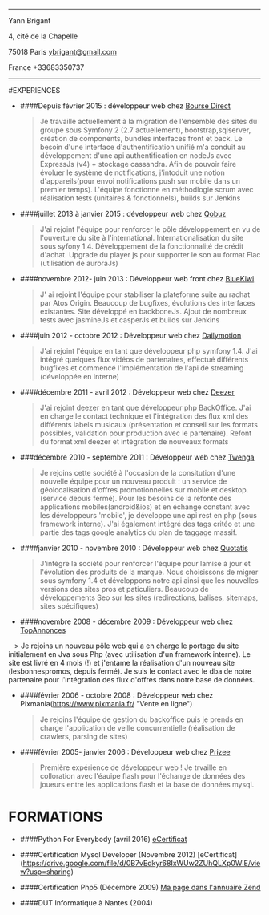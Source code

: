 

--------------------------   ---------------------------
Yann Brigant

4, cité de la Chapelle                

75018 Paris                           ybrigant@gmail.com   

France                                      +33683350737
--------------------------   ---------------------------



#EXPERIENCES


* ####Depuis février 2015 : développeur web chez [Bourse Direct](https://www.boursedirect.fr/ "Cotations, actualités et analyses boursières")
    
    > Je travaille actuellement à la migration de l'ensemble des sites du groupe sous Symfony 2 (2.7 actuellement), bootstrap,sqlserver, création de components, bundles interfaces front et back. Le besoin d'une interface d'authentification unifié m'a conduit au développement d'une api authentification en nodeJs avec ExpressJs (v4) + stockage cassandra. Afin de pouvoir faire évoluer le système de notifications, j'intoduit une notion d'appareils(pour envoi notifications push sur mobile dans un premier temps). L'équipe fonctionne en méthodlogie scrum avec réalisation tests (unitaires & fonctionnels), builds sur Jenkins
    
* ####juillet 2013 à janvier 2015 : développeur web chez [Qobuz](http://www.qobuz.com/ "Musique illimitée et Téléchargements Hi-Res 24-Bit")
    
    > J'ai rejoint l'équipe pour renforcer le pôle développement en vu de l'ouverture du site à l'international. Internationalisation du site sous syfony 1.4. Développement de la fonctionnalité de crédit d'achat. Upgrade du player js pour supporter le son au format Flac (utilisation de auroraJs)


* ####novembre 2012- juin 2013 : Développeur web front chez [BlueKiwi](https://bluekiwi.io/fr/ "Connectez vos collègues, clients et partenaires")
    
    > J' ai rejoint l'équipe pour stabiliser la plateforme suite au rachat par Atos Origin. Beaucoup de bugfixes, évolutions des interfaces existantes. Site développé en backboneJs. Ajout de nombreux tests avec jasmineJs et casperJs et builds sur Jenkins
    
* ####juin 2012 - octobre 2012 : Développeur web chez [Dailymotion](http://www.dailymotion.com/fr "Trouvez et regardez des vidéos recommandées pour vous")
    
    > J'ai rejoint l'équipe en tant que développeur php symfony 1.4. J'ai intégré quelques flux vidéos de partenaires, effectué différents bugfixes et commencé l'implémentation de l'api de streaming (développée en interne)


* ####décembre 2011 - avril 2012 : Développeur web chez [Deezer](https://www.deezer.com/fr/ "Deezer est le premier site d'&eacute;coute de musique à la demande")
    
    > J'ai rejoint deezer en tant que développeur php BackOffice. J'ai en charge le contact technique et l'intégration des flux xml des différents labels musicaux (présentation et conseil sur les formats possibles, validation pour production avec le partenaire). Refont du format xml deezer et intégration de nouveaux formats
    
* ###décembre 2010 - septembre 2011 : Développeur web chez [Twenga](http://www.twenga.fr/ "Le comparateur de prix le plus complet du web")
    
    > Je rejoins cette société à l'occasion de la consitution d'une nouvelle équipe pour un nouveau produit : un service de géolocalisation d'offres promotionnelles sur mobile et desktop. (service depuis fermé). Pour les besoins de la refonte des applications mobiles(android&ios) et en échange constant avec les développeurs 'mobile', je développe une api rest en php (sous framework interne). J'ai également intégré des tags critéo et une partie des tags google analytics du plan de taggage massif.
    
* ####janvier 2010 - novembre 2010 : Développeur web chez [Quotatis](http://www.quotatis.fr/ "Devis Travaux - Comparer les prix avec 5 devis gratuitst")

    > J'intègre la société pour renforcer l'équipe pour lamise à jour et l'évolution des produits de la marque. Nous choisissons de migrer sous symfony 1.4 et développons notre api ainsi que les nouvelles versions des sites pros et paticuliers. Beaucoup de développements Seo sur les sites (redirections, balises, sitemaps, sites spécifiques)
   
* ####novembre 2008 - décembre 2009 : Développeur web chez [TopAnnonces](http://www.topannonces.fr/ "")

    > Je rejoins un nouveau pôle web qui a en charge le portage du site initialement en Jva sous Php (avec utilisation d'un framework interne). Le site est livré en 4 mois (!) et j'entame la réalisation d'un nouveau site (lesbonnespromos, depuis fermé). Je suis le contact avec le dba de notre partenaire pour l'intégration des flux d'offres dans notre base de données.


* ####février 2006 - octobre 2008 : Développeur web chez Pixmania(https://www.pixmania.fr/ "Vente en ligne")

    > Je rejoins l'équipe de gestion du backoffice puis je prends en charge l'application de veille concurrentielle (réalisation de crawlers, parsing de sites)


* ####février 2005- janvier 2006 : Développeur web chez [Prizee](http://www.prizee.com/ "Jeux gratuits : jeu flash en ligne et encheres de produits Prizee !")

    > Première expérience de développeur web ! Je trvaille en colloration avec l'éauipe flash pour l'échange de données des joueurs entre les applications flash et la base de données mysql.
    
    
 # FORMATIONS
 
* ####Python For Everybody (avril 2016) [eCertificat](https://www.coursera.org/account/accomplishments/specialization/certificate/EQ63CUMV4YU9) 
    
* ####Certification Mysql Developer (Novembre 2012) [eCertificat]
(https://drive.google.com/file/d/0B7vEdkyr68IxWUw2ZUhQLXp0WlE/view?usp=sharing)

* ####Certification Php5 (Décembre 2009) [Ma page dans l'annuaire Zend](http://www.zend.com/en/yellow-pages/ZEND012321)

* ####DUT Informatique à Nantes (2004)














